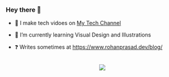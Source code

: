 

### Hey there 👋
  

- 🔭 I make tech vidoes on [My Tech Channel](https://www.youtube.com/rohanprasadofficial)  
  

- 🌱 I’m currently learning Visual Design and Illustrations   
  

- ❓ Writes sometimes at https://www.rohanprasad.dev/blog/
  


<br/>  

<div align="center">
<img src="https://komarev.com/ghpvc/?username=rohanprasadofficial&&style=flat-square" align="center" />
</div>  


